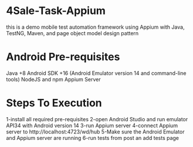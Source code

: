 # 4Sale-Task-Appium
this is a demo mobile test automation framework using Appium with Java, TestNG, Maven, and page object model design pattern


# Android Pre-requisites
Java +8
Android SDK +16 (Android Emulator version 14 and command-line tools)
NodeJS and npm
Appium Server

# Steps To Execution
1-install all required pre-requisites
2-open Android Studio and run emulator API34 with Android version 14 
3-run Appium server
4-connect Appium server to http://localhost:4723/wd/hub
5-Make sure the Android Emulator and Appium server are running 
6-run tests from post an add tests page
